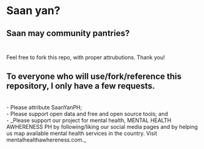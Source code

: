 # Saan yan?
Saan may community pantries?
</br>
</br>
--
Feel free to fork this repo, with proper attrubutions. Thank you!

## To everyone who will use/fork/reference this repository, I only have a few requests.
</br>
  - Please attribute SaanYanPH;
</br>
  - Please support open data and free and open source tools; and
</br>
  - _Please support our project for mental health, MENTAL HEALTH AWHERENESS PH by following/liking our social media pages and by helping us map available mental health services in the country. Visit mentalhealthawhereness.com._
